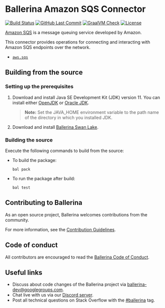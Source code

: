 # Ballerina Amazon SQS Connector

[![Build Status](https://travis-ci.org/ballerina-platform/module-ballerinax-aws.sqs.svg?branch=master)](https://travis-ci.org/ballerina-platform/module-ballerinax-aws.sqs)
[![GitHub Last Commit](https://img.shields.io/github/last-commit/ballerina-platform/module-ballerinax-aws.sqs.svg)](https://github.com/ballerina-platform/module-ballerinax-aws.sqs/commits/master)
[![GraalVM Check](https://github.com/ballerina-platform/module-ballerinax-aws.sqs/actions/workflows/build-with-bal-test-native.yml/badge.svg)](https://github.com/ballerina-platform/module-ballerinax-aws.sqs/actions/workflows/build-with-bal-test-native.yml)
[![License](https://img.shields.io/badge/License-Apache%202.0-blue.svg)](https://opensource.org/licenses/Apache-2.0)

[Amazon SQS](https://aws.amazon.com/sqs/) is a message queuing service developed by Amazon.

This connector provides operations for connecting and interacting with Amazon SQS endpoints over the network. 

- [`aws.sqs`](sqs/Module.md)

## Building from the source
### Setting up the prerequisites

1. Download and install Java SE Development Kit (JDK) version 11. You can install either [OpenJDK](https://adoptopenjdk.net/) or [Oracle JDK](https://www.oracle.com/java/technologies/javase-jdk11-downloads.html).

    > **Note:** Set the JAVA_HOME environment variable to the path name of the directory in which you installed JDK.

2. Download and install [Ballerina Swan Lake](https://ballerina.io/). 

### Building the source
Execute the following commands to build from the source:

* To build the package:
    ```    
    bal pack
    ```
* To run the package after build:
    ```
    bal test
    ```
## Contributing to Ballerina
As an open source project, Ballerina welcomes contributions from the community. 

For more information, see the [Contribution Guidelines](https://github.com/ballerina-platform/ballerina-lang/blob/master/CONTRIBUTING.md).

## Code of conduct
All contributors are encouraged to read the [Ballerina Code of Conduct](https://ballerina.io/code-of-conduct).

## Useful links
* Discuss about code changes of the Ballerina project via [ballerina-dev@googlegroups.com](mailto:ballerina-dev@googlegroups.com).
* Chat live with us via our [Discord server](https://discord.gg/ballerinalang).
* Post all technical questions on Stack Overflow with the [#ballerina](https://stackoverflow.com/questions/tagged/ballerina) tag.
